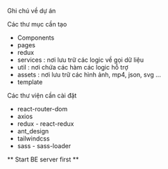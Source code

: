 Ghi chú về dự án

Các thư mục cần tạo
 - Components
 - pages
 - redux
 - services : nơi lưu trữ các logic về gọi dữ liệu
 - util : nơi chứa các hàm các logic hỗ trợ
 - assets : nơi lưu trữ các hình ảnh, mp4, json, svg ...
 - template


 Các thư viện cần cài đặt
 - react-router-dom
 - axios
 - redux - react-redux
 - ant_design
 - tailwindcss
 - sass - sass-loader

 ** Start BE server first **